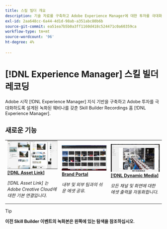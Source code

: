 ```yaml
---
title: 스킬 빌더 개요
description: 기술 자료를 구축하고 Adobe Experience Manager에 대한 투자를 극대화하기 위해 녹화된 웨비나 시리즈
exl-id: 2aa648cc-6a44-4d1d-98ab-a351abc80b6b
source-git-commit: ea51ea7b5b0a3ff1160d418c524471c0a60359ca
workflow-type: tm+mt
source-wordcount: '96'
ht-degree: 4%

---
```


# [!DNL Experience Manager] 스킬 빌더 레코딩

Adobe 시작 [!DNL Experience Manager] 지식 기반을 구축하고 Adobe 투자를 극대화하도록 설계된 녹화된 웨비나를 갖춘 Skill Builder Recordings 홈 [!DNL Experience Manager].

## 새로운 기능

<table>
<tr>
  <td>
    <a href="https://experienceleague.adobe.com/en/docs/experience-manager-skill-builder/skill-builder/for-2020/asset-link">
      <img alt="[!DNL Asset Link]" src="assets/332127.jpeg" />
    </a>
    <div>
      <a href="https://experienceleague.adobe.com/en/docs/experience-manager-skill-builder/skill-builder/for-2020/asset-link">
    <strong>[!DNL Asset Link]</strong>
    </a>
    </div>
    <p>
    <em>[!DNL Asset Link] 는 Adobe Creative Cloud에 대한 기본 연결입니다.</em>
    <p>
  </td>
  <td>
    <a href="https://experienceleague.adobe.com/en/docs/experience-manager-skill-builder/skill-builder/for-2020/brand-portal">
    <img alt="Brand Portal" src="assets/332133.jpeg" />
    </a>
    <div>
    <a href="https://experienceleague.adobe.com/en/docs/experience-manager-skill-builder/skill-builder/for-2020/brand-portal">
    <strong>Brand Portal</strong>
    </a>
    </div>
    <p>
    <em>내부 및 외부 팀과의 쉬운 에셋 공유.</em>
    </p>
  </td>
  <td>
    <a href="https://experienceleague.adobe.com/en/docs/experience-manager-skill-builder/skill-builder/for-2020/dynamic-media">
      <img alt="[!DNL Dynamic Media]" src="assets/332132.jpeg" />
    </a>
     <div>
      <a href="https://experienceleague.adobe.com/en/docs/experience-manager-skill-builder/skill-builder/for-2020/dynamic-media">
        <strong>[!DNL Dynamic Media]</strong>
      </a>
    </div>
    <p>
    <em>모든 채널 및 화면에 대한 에셋 출력을 자동화합니다.</em>
    <p>
  </td>
</tr>
</table>

>[!TIP]
>
>**이전 Skill Builder 이벤트의 녹화본은 왼쪽에 있는 탐색을 참조하십시오**.

